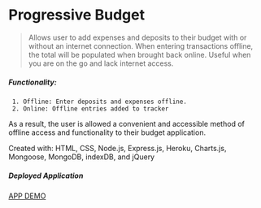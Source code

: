 # Progressive Budget

> Allows user to add expenses and deposits to their budget with or without an internet connection. When entering transactions offline, the total will be populated when brought back online. Useful when you are on the go and lack internet access.

##### Functionality:

     1. Offline: Enter deposits and expenses offline.
     2. Online: Offline entries added to tracker

As a result, the user is allowed a convenient and accessible method of offline access and functionality to their budget application.

Created with: HTML, CSS, Node.js, Express.js, Heroku, Charts.js, Mongoose, MongoDB, indexDB, and jQuery

##### Deployed Application
[APP DEMO](https://mighty-hollows-81861.herokuapp.com/)
